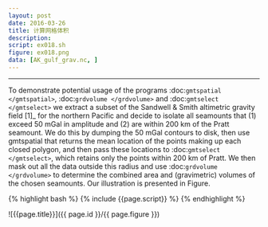 ```yaml
---
layout: post
date: 2016-03-26
title: 计算网格体积
description:
script: ex018.sh
figure: ex018.png
data: [AK_gulf_grav.nc, ]
---
```


------------

To demonstrate potential usage of the programs
:doc:`gmtspatial </gmtspatial>`, :doc:`grdvolume </grdvolume>` and
:doc:`gmtselect </gmtselect>` we extract a subset of the
Sandwell & Smith altimetric gravity field [1]_ for the northern Pacific
and decide to isolate all seamounts that (1) exceed 50 mGal in amplitude
and (2) are within 200 km of the Pratt seamount. We do this by dumping
the 50 mGal contours to disk, then use gmtspatial that
returns the mean location of the points making up each closed polygon,
and then pass these locations to
:doc:`gmtselect </gmtselect>`, which retains only the
points within 200 km of Pratt. We then mask out all the data outside
this radius and use :doc:`grdvolume </grdvolume>` to
determine the combined area and (gravimetric) volumes of the chosen seamounts. Our
illustration is presented in Figure.

{% highlight bash %}
{% include {{page.script}} %}
{% endhighlight %}

![{{page.title}}]({{ page.id }}/{{ page.figure }})
